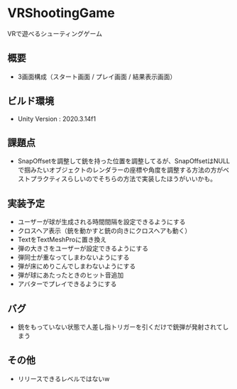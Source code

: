 # VRShootingGame
 VRで遊べるシューティングゲーム
 
## 概要
- 3画面構成（スタート画面 / プレイ画面 / 結果表示画面）

## ビルド環境
- Unity Version : 2020.3.14f1

## 課題点
- SnapOffsetを調整して銃を持った位置を調整してるが、SnapOffsetはNULLで掴みたいオブジェクトのレンダラーの座標や角度を調整する方法の方がベストプラクティスらしいのでそちらの方法で実装したほうがいいかも。

## 実装予定
- ユーザーが球が生成される時間間隔を設定できるようにする
- クロスヘア表示（銃を動かすと銃の向きにクロスヘアも動く）
- TextをTextMeshProに置き換え
- 弾の大きさをユーザーが設定できるようにする
- 弾同士が重なってしまわないようにする
- 弾が床にめりこんでしまわないようにする
- 弾が球にあたったときのヒット音追加
- アバターでプレイできるようにする

## バグ
- 銃をもっていない状態で人差し指トリガーを引くだけで銃弾が発射されてしまう

## その他
- リリースできるレベルではないw


